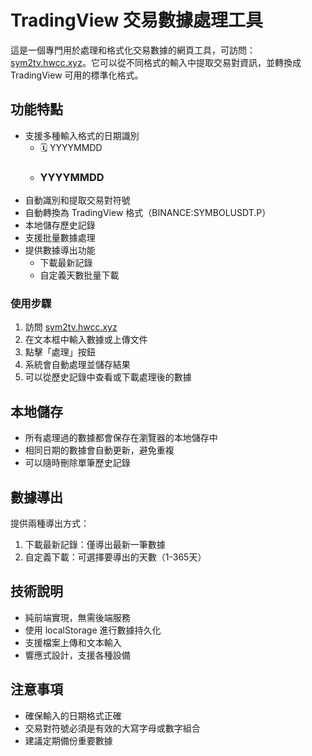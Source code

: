 # TradingView 交易數據處理工具

這是一個專門用於處理和格式化交易數據的網頁工具，可訪問：[sym2tv.hwcc.xyz](https://sym2tv.hwcc.xyz/)。它可以從不同格式的輸入中提取交易對資訊，並轉換成 TradingView 可用的標準化格式。

## 功能特點

- 支援多種輸入格式的日期識別
  - 🗓️ YYYYMMDD
  - ### YYYYMMDD
- 自動識別和提取交易對符號
- 自動轉換為 TradingView 格式（BINANCE:SYMBOLUSDT.P）
- 本地儲存歷史記錄
- 支援批量數據處理
- 提供數據導出功能
  - 下載最新記錄
  - 自定義天數批量下載

### 使用步驟

1. 訪問 [sym2tv.hwcc.xyz](https://sym2tv.hwcc.xyz/)
2. 在文本框中輸入數據或上傳文件
3. 點擊「處理」按鈕
4. 系統會自動處理並儲存結果
5. 可以從歷史記錄中查看或下載處理後的數據

## 本地儲存

- 所有處理過的數據都會保存在瀏覽器的本地儲存中
- 相同日期的數據會自動更新，避免重複
- 可以隨時刪除單筆歷史記錄

## 數據導出

提供兩種導出方式：
1. 下載最新記錄：僅導出最新一筆數據
2. 自定義下載：可選擇要導出的天數（1-365天）

## 技術說明

- 純前端實現，無需後端服務
- 使用 localStorage 進行數據持久化
- 支援檔案上傳和文本輸入
- 響應式設計，支援各種設備

## 注意事項

- 確保輸入的日期格式正確
- 交易對符號必須是有效的大寫字母或數字組合
- 建議定期備份重要數據
